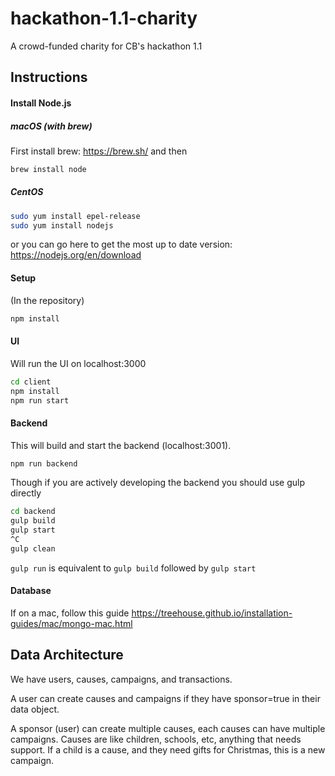 # hackathon-1.1-charity
A crowd-funded charity for CB's hackathon 1.1

## Instructions
#### Install Node.js
##### macOS (with brew)
First install brew: https://brew.sh/ and then
```bash
brew install node
```
##### CentOS
```bash
sudo yum install epel-release
sudo yum install nodejs
```
or you can go here to get the most up to date version: https://nodejs.org/en/download


#### Setup
(In the repository)
```bash
npm install
```
#### UI

Will run the UI on localhost:3000

```bash
cd client
npm install
npm run start
```


#### Backend

This will build and start the backend (localhost:3001).

```bash
npm run backend
```

Though if you are actively developing the backend you should use gulp directly
```bash
cd backend
gulp build
gulp start
^C
gulp clean
```

`gulp run` is equivalent to `gulp build` followed by `gulp start`

#### Database

If on a mac, follow this guide
https://treehouse.github.io/installation-guides/mac/mongo-mac.html 

## Data Architecture
We have users, causes, campaigns, and transactions. 

A user can create causes and campaigns if they have sponsor=true in their data object.

A sponsor (user) can create multiple causes, each causes can have multiple campaigns. Causes are like children, schools, etc, anything that needs support. If a child is a cause, and they need gifts for Christmas, this is a new campaign.


